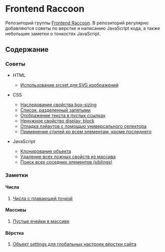 # Frontend Raccoon
Репозиторий группы [Frontend Raccoon](http://vk.com/jsraccoon). В репозиторий регулярно добавляются советы по верстке и написанию JavaScript кода, а также небольшие заметки о тонкостях JavaScript.

## Содержание
### Советы
* HTML
	* [Использование srcset для SVG изображений](/advices/srcset/srcset.md)
* CSS
	* [Наследование свойства box-sizing](/advices/box_sizing/box_sizing.md)
	* [Список, разделенный запятыми](/advices/css_lists/css_lists.md)
	* [Отображение текста в пустых ссылках](/advices/empty_links/empty_links.md)
	* [Ненужное свойство display: block](/advices/floats/floats.md)
	* [Отладка лэйаутов с помощью универсального селектора](/advices/layout_debug/layout_debug.md)
	* [Применение стилей ко всем элементам, кроме последнего](/advices/not_last/not_last.md)

* JavaScript
	* [Клонирование объекта](/advices/clone/clone.md)
	* [Удаление всех ложных свойств из массива](/advices/filter_boolean/filter_boolean.md)
	* [Поиск всех соседних элементов (siblings)](/advices/siblings/siblings.md)


### Заметки
#### Числа
1. [Числа с плавающей точкой](/tests/numbers/dot.md)

#### Массивы
1. [Пустые ячейки в массиве](/tests/arrays/empty.md)

#### Вёрстка
1. [Объект settings для глобальных настроек вёрстки сайта](/articles/basic_settings.md)